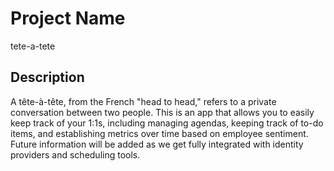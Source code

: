 # Project Name

tete-a-tete

## Description

A tête-à-tête, from the French "head to head," refers to a private conversation between two people.  This is an app that allows you to easily keep track of your 1:1s, including managing agendas, keeping track of to-do items, and establishing metrics over time based on employee sentiment.  Future information will be added as we get fully integrated with identity providers and scheduling tools.
